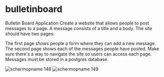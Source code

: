 # bulletinboard

Bulletin Board Application Create a website that allows people to post messages to a page. A message consists of a title and a body. The site should have two pages:

The first page shows people a form where they can add a new message.
The second page shows each of the messages people have posted. Make sure there's a way to navigate the site so users can access each page.
Messages must be stored in a postgres database. 

![schermopname 148](https://user-images.githubusercontent.com/25740926/27292408-ae5aadc0-5513-11e7-8e85-8531a567d78b.png)
![schermopname 149](https://user-images.githubusercontent.com/25740926/27292409-ae5d9242-5513-11e7-8bec-9a57686bc62f.png)

